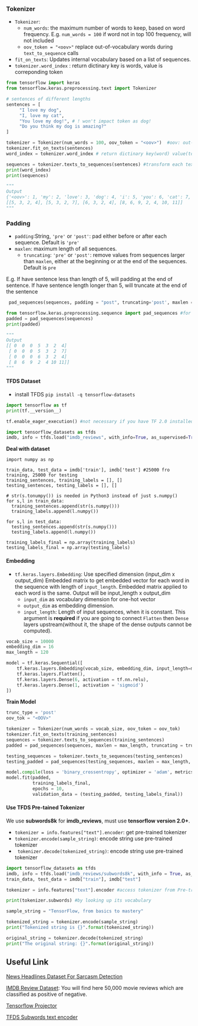 ### Tokenizer

- ```Tokenizer```:
    - ```num_words```: the maximum number of words to keep, based on word frequency. E.g. ```num_words = 100``` if word not in top 100 frequency, will not included
    - ```oov_token = "<oov>"``` replace out-of-vocabulary words during ```text_to_sequence``` calls 
- ```fit_on_texts```: Updates internal vocabulary based on a list of sequences. 
- ```tokenizer.word_index``` : return dictinary key is words, value is correponding token

```python
from tensorflow import keras
from tensorflow.keras.preprocessing.text import Tokenizer

# sentences of different lengths
sentences = [
     "I love my dog",        
     "I, love my cat",
     "You love my dog!", # ! won't impact token as dog!
     "Do you think my dog is amazing?"
]

tokenizer = Tokenizer(num_words = 100, oov_token = "<oov>")  #oov: out-of-vocabulary
tokenizer.fit_on_texts(sentences)
word_index = tokenizer.word_index # return dictinary key(word) value(token) pair

sequences = tokenizer.texts_to_sequences(sentences) #transform each text in texts into integers from token
print(word_index)
print(sequences)

"""
Output
{'<oov>': 1, 'my': 2, 'love': 3, 'dog': 4, 'i': 5, 'you': 6, 'cat': 7, 'do': 8, 'think': 9, 'is': 10, 'amazing': 11}
[[5, 3, 2, 4], [5, 3, 2, 7], [6, 3, 2, 4], [8, 6, 9, 2, 4, 10, 11]]
"""
```

### Padding 

- ```padding```:String, ```'pre'``` or ```'post'```: pad either before or after each sequence.  Default is ```'pre'```
- ```maxlen```: maximum length of all sequences.
  - ```truncating```:   ```'pre'``` or ```'post'```: remove values from sequences larger than ```maxlen```, either at the beginning or at the end of the sequences. Default is ```pre```

E.g. If have sentence less than length of 5, will padding at the end of sentence. If have sentence length longer than 5, will truncate at the end of the sentence 
```python
 pad_sequences(sequences, padding = "post", truncating='post', maxlen = 5)
 ```


```python
from tensorflow.keras.preprocessing.sequence import pad_sequences #for padding 
padded = pad_sequences(sequences)
print(padded)

"""
Output
[[ 0  0  0  5  3  2  4]
 [ 0  0  0  5  3  2  7]
 [ 0  0  0  6  3  2  4]
 [ 8  6  9  2  4 10 11]]
"""

```



#### TFDS Dataset

- install TFDS ```pip install -q tensorflow-datasets```

```python
import tensorflow as tf
print(tf.__version__)

tf.enable_eager_execution() #not necessary if you have TF 2.0 installed

import tensorflow_datasets as tfds
imdb, info = tfds.load("imdb_reviews", with_info=True, as_supervised=True)
```

**Deal with dataset**

```
import numpy as np

train_data, test_data = imdb['train'], imdb['test'] #25000 fro training, 25000 for testing
training_sentences, training_labels = [], []
testing_sentences, testing_labels = [], []

# str(s.tonumpy()) is needed in Python3 instead of just s.numpy()
for s,l in train_data:
  training_sentences.append(str(s.numpy()))
  training_labels.append(l.numpy())
  
for s,l in test_data:
  testing_sentences.append(str(s.numpy()))
  testing_labels.append(l.numpy())
  
training_labels_final = np.array(training_labels)
testing_labels_final = np.array(testing_labels)
```

#### Embedding 

-  ```tf.keras.layers.Embedding```: Use specified dimension (input_dim x output_dim) Embedded matrix to get embedded vector for each word in the sequence with length of ```input_length```. Embedded matrix applied to each word is the same. Output will be  input_length x output_dim
    - ```input_dim``` as vocabulary dimension for one-hot vector
    - ```output_dim``` as embedding dimension. 
    - ```input_length```: Length of input sequences, when it is constant. This argument is **required** if you are going to connect ```Flatten``` then ```Dense``` layers upstream(without it, the shape of the dense outputs cannot be computed).

```python
vocab_size = 10000
embedding_dim = 16
max_length = 120

model = tf.keras.Sequential([
    tf.keras.layers.Embedding(vocab_size, embedding_dim, input_length=max_length), # parameter is embedding matrix size = vocab_size x embedding_dim, input_length is length of sentence
    tf.keras.layers.Flatten(),
    tf.keras.layers.Dense(6, activation = tf.nn.relu),
    tf.keras.layers.Dense(1, activation = 'sigmoid')                             
])
```

**Train Model**

```python
trunc_type = 'post'
oov_tok = "<OOV>"

tokenizer = Tokenizer(num_words = vocab_size, oov_token = oov_tok)
tokenizer.fit_on_texts(training_sentences)
sequences = tokenizer.texts_to_sequences(training_sentences)
padded = pad_sequences(sequences, maxlen = max_length, truncating = trunc_type)

testing_sequences = tokenizer.texts_to_sequences(testing_sentences)
testing_padded = pad_sequences(testing_sequences, maxlen = max_length, truncating = trunc_type)

model.compile(loss = 'binary_crossentropy', optimizer = 'adam', metrics = ['accuracy'])
model.fit(padded, 
          training_labels_final, 
          epochs = 10, 
          validation_data = (testing_padded, testing_labels_final))

```

#### Use TFDS Pre-tained Tokenizer

We use **subwords8k** for **imdb_reviews**, must use **tensorflow version 2.0+**. 

- ```tokenizer = info.features["text"].encoder```: get pre-trained tokenizer
- ```tokenizer.encode(sample_string)```: encode string use pre-trained tokenizer
- ``` tokenizer.decode(tokenized_string)```: encode string use pre-trained tokenizer

```python
import tensorflow_datasets as tfds
imdb, info = tfds.load("imdb_reviews/subwords8k", with_info = True, as_supervised = True)
train_data, test_data = imdb["train"], imdb["test"]

tokenizer = info.features["text"].encoder #access tokenizer from Pre-trained 

print(tokenizer.subwords) #by looking up its vocabulary

sample_string = "TensorFlow, from basics to mastery"

tokenized_string = tokenizer.encode(sample_string)
print("Tokenized string is {}".format(tokenized_string))

original_string = tokenizer.decode(tokenized_string)
print("The original string: {}".format(original_string))
```



## Useful Link

[News Headlines Dataset For Sarcasm Detection](https://www.kaggle.com/rmisra/news-headlines-dataset-for-sarcasm-detection/home)

[IMDB Review Dataset](http://ai.stanford.edu/~amaas/data/sentiment/): You will find here 50,000 movie reviews which are classified as positive of negative.

[Tensorflow Projector](http://projector.tensorflow.org/)

[TFDS Subwords text encoder](https://www.tensorflow.org/datasets/api_docs/python/tfds/features/text/SubwordTextEncoder)


